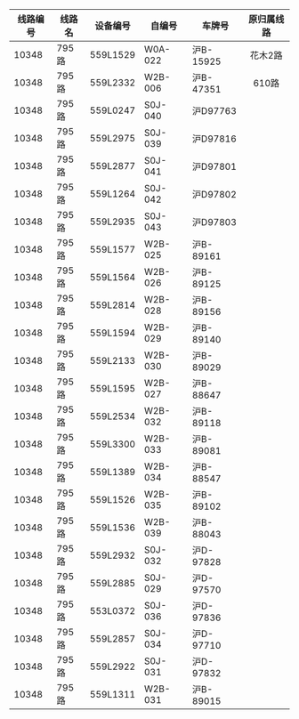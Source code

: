 | 线路编号 | 线路名 | 设备编号 | 自编号 | 车牌号 | 原归属线路 |
| --- | --- | --- | --- | --- | :---: |
|10348|795路|559L1529|W0A-022|沪B-15925|花木2路|
|10348|795路|559L2332|W2B-006|沪B-47351|610路|
|10348|795路|559L0247|S0J-040|沪D97763|
|10348|795路|559L2975|S0J-039|沪D97816|
|10348|795路|559L2877|S0J-041|沪D97801|
|10348|795路|559L1264|S0J-042|沪D97802|
|10348|795路|559L2935|S0J-043|沪D97803|
|10348|795路|559L1577|W2B-025|沪B-89161|
|10348|795路|559L1564|W2B-026|沪B-89125|
|10348|795路|559L2814|W2B-028|沪B-89156|
|10348|795路|559L1594|W2B-029|沪B-89140|
|10348|795路|559L2133|W2B-030|沪B-89029|
|10348|795路|559L1595|W2B-027|沪B-88647|
|10348|795路|559L2534|W2B-032|沪B-89118|
|10348|795路|559L3300|W2B-033|沪B-89081|
|10348|795路|559L1389|W2B-034|沪B-88547|
|10348|795路|559L1526|W2B-035|沪B-89102|
|10348|795路|559L1536|W2B-039|沪B-88043|
|10348|795路|559L2932|S0J-032|沪D-97828|
|10348|795路|559L2885|S0J-029|沪D-97570|
|10348|795路|553L0372|S0J-036|沪D-97836|
|10348|795路|559L2857|S0J-034|沪D-97710|
|10348|795路|559L2922|S0J-031|沪D-97832|
|10348|795路|559L1311|W2B-031|沪B-89015|
